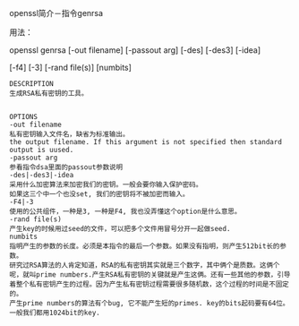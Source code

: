 openssl简介－指令genrsa

用法： 

openssl genrsa [-out filename] [-passout arg] [-des] [-des3] [-idea] 

[-f4] [-3] [-rand file(s)] [numbits] 


    DESCRIPTION 
    生成RSA私有密钥的工具。 


    OPTIONS 
    -out filename 
    私有密钥输入文件名，缺省为标准输出。 
    the output filename. If this argument is not specified then standard output is uused. 
    -passout arg 
    参看指令dsa里面的passout参数说明 
    -des|-des3|-idea 
    采用什么加密算法来加密我们的密钥。一般会要你输入保护密码。 
    如果这三个中一个也没set, 我们的密钥将不被加密而输入。 
    -F4|-3 
    使用的公共组件，一种是3, 一种是F4, 我也没弄懂这个option是什么意思。 
    -rand file(s) 
    产生key的时候用过seed的文件，可以把多个文件用冒号分开一起做seed. 
    numbits 
    指明产生的参数的长度。必须是本指令的最后一个参数。如果没有指明，则产生512bit长的参数。 
    研究过RSA算法的人肯定知道，RSA的私有密钥其实就是三个数字，其中俩个是质数。这俩个呢，就叫prime numbers.产生RSA私有密钥的关键就是产生这俩。还有一些其他的参数，引导着整个私有密钥产生的过程。因为产生私有密钥过程需要很多随机数，这个过程的时间是不固定的。 
    产生prime numbers的算法有个bug, 它不能产生短的primes. key的bits起码要有64位。一般我们都用1024bit的key.



